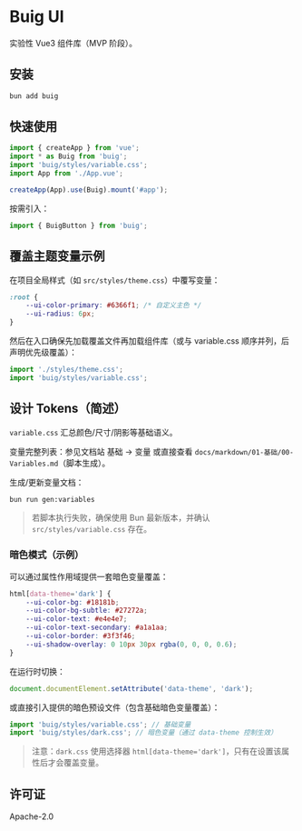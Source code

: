 # Buig UI

实验性 Vue3 组件库（MVP 阶段）。

## 安装

```bash
bun add buig
```

## 快速使用

```ts
import { createApp } from 'vue';
import * as Buig from 'buig';
import 'buig/styles/variable.css';
import App from './App.vue';

createApp(App).use(Buig).mount('#app');
```

按需引入：

```ts
import { BuigButton } from 'buig';
```

## 覆盖主题变量示例

在项目全局样式（如 `src/styles/theme.css`）中覆写变量：

```css
:root {
    --ui-color-primary: #6366f1; /* 自定义主色 */
    --ui-radius: 6px;
}
```

然后在入口确保先加载覆盖文件再加载组件库（或与 variable.css 顺序并列，后声明优先级覆盖）：

```ts
import './styles/theme.css';
import 'buig/styles/variable.css';
```

## 设计 Tokens（简述）

`variable.css` 汇总颜色/尺寸/阴影等基础语义。

变量完整列表：参见文档站 基础 -> 变量 或直接查看 `docs/markdown/01-基础/00-Variables.md`（脚本生成）。

生成/更新变量文档：

```bash
bun run gen:variables
```

> 若脚本执行失败，确保使用 Bun 最新版本，并确认 `src/styles/variable.css` 存在。

### 暗色模式（示例）

可以通过属性作用域提供一套暗色变量覆盖：

```css
html[data-theme='dark'] {
    --ui-color-bg: #18181b;
    --ui-color-bg-subtle: #27272a;
    --ui-color-text: #e4e4e7;
    --ui-color-text-secondary: #a1a1aa;
    --ui-color-border: #3f3f46;
    --ui-shadow-overlay: 0 10px 30px rgba(0, 0, 0, 0.6);
}
```

在运行时切换：

```ts
document.documentElement.setAttribute('data-theme', 'dark');
```

或直接引入提供的暗色预设文件（包含基础暗色变量覆盖）：

```ts
import 'buig/styles/variable.css'; // 基础变量
import 'buig/styles/dark.css'; // 暗色变量（通过 data-theme 控制生效）
```

> 注意：`dark.css` 使用选择器 `html[data-theme='dark']`，只有在设置该属性后才会覆盖变量。

## 许可证

Apache-2.0
